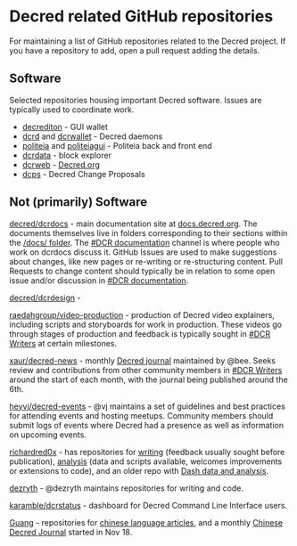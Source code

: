 # Decred related GitHub repositories

For maintaining a list of GitHub repositories related to the Decred project. If you have a repository to add, open a pull request adding the details.

## Software

Selected repositories housing important Decred software. Issues are typically used to coordinate work.

- [decrediton](https://github.com/decred/decrediton) - GUI wallet
- [dcrd](https://github.com/decred/dcrd) and [dcrwallet](https://github.com/decred/dcrwallet) - Decred daemons
- [politeia](https://github.com/decred/politeia) and [politeiagui](https://github.com/decred/politeiagui) - Politeia back and front end
- [dcrdata](https://github.com/decred/dcrdata) - block explorer
- [dcrweb](https://github.com/decred/dcrweb) - [Decred.org](https://decred.org/)
- [dcps](https://github.com/decred/dcps) - Decred Change Proposals

## Not (primarily) Software

[decred/dcrdocs](https://github.com/decred/dcrdocs) - main documentation site at [docs.decred.org](docs.decred.org). The documents themselves live in folders corresponding to their sections within the [/docs/ folder](https://github.com/decred/dcrdocs/tree/master/docs). The [#DCR documentation](https://matrix.to/#/!tfqymymiNgzSUJTHqS:decred.org) channel is where people who work on dcrdocs discuss it. GitHub Issues are used to make suggestions about changes, like new pages or re-writing or re-structuring content. Pull Requests to change content should typically be in relation to some open issue and/or discussion in [#DCR documentation](https://matrix.to/#/!tfqymymiNgzSUJTHqS:decred.org).

[decred/dcrdesign](https://github.com/decred/design) - 

[raedahgroup/video-production](https://github.com/raedahgroup/video-production) - production of Decred video explainers, including scripts and storyboards for work in production. These videos go through stages of production and feedback is typically sought in [#DCR Writers](https://matrix.to/#/!lbzTjhzNbIaDbuAxkS:decred.org) at certain milestones.

[xaur/decred-news](https://github.com/xaur/decred-news) - monthly [Decred journal](https://xaur.github.io/decred-news/) maintained by @bee. Seeks review and contributions from other community members in [#DCR Writers](https://matrix.to/#/!lbzTjhzNbIaDbuAxkS:decred.org) around the start of each month, with the journal being published around the 6th.

[heyvj/decred-events](https://github.com/decred-events) - @vj maintains a set of guidelines and best practices for attending events and hosting meetups. Community members should submit logs of events where Decred had a presence as well as information on upcoming events.

[richardred0x](https://github.com/RichardRed0x/) - has repositories for [writing](https://github.com/RichardRed0x/writing) (feedback usually sought before publication), [analysis](https://github.com/RichardRed0x/analysis) (data and scripts available, welcomes improvements or extensions to code), and an older repo with [Dash data and analysis](https://github.com/RichardRed0x/dash-analysis). 

[dezryth](https://github.com/dezryth) - @dezryth maintains repositories for writing and code.

[karamble/dcrstatus](https://github.com/karamble/dcrstatus) - dashboard for Decred Command Line Interface users.

[Guang](https://github.com/Guang168) - repositories for [chinese language articles](https://github.com/Guang168/DCR_CN_articles), and a monthly [Chinese Decred Journal](https://github.com/Guang168/DecredCNJournal) started in Nov 18.

